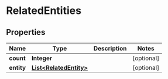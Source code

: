 
# RelatedEntities

## Properties
Name | Type | Description | Notes
------------ | ------------- | ------------- | -------------
**count** | **Integer** |  |  [optional]
**entity** | [**List&lt;RelatedEntity&gt;**](RelatedEntity.md) |  |  [optional]



